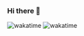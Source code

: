 ### Hi there 👋

<!--
**matiscodjia/matiscodjia** is a ✨ _special_ ✨ repository because its `README.md` (this file) appears on your GitHub profile.

Here are some ideas to get you started:

- 🔭 I’m currently working on ...
- 🌱 I’m currently learning ...
- 👯 I’m looking to collaborate on ...
- 🤔 I’m looking for help with ...
- 💬 Ask me about ...
- 📫 How to reach me: ...
- 😄 Pronouns: ...
- ⚡ Fun fact: ...
-->


![wakatime](https://wakatime.com/share/@018c0376-7433-495f-ab3b-0309a73a6cb7/76348513-f0d7-4c3c-baa7-4d4de72feac4.svg)
![wakatime](https://wakatime.com/share/@018c0376-7433-495f-ab3b-0309a73a6cb7/ac11c858-3e91-4fc9-b9fc-9068bd3f0b7a.svg)
